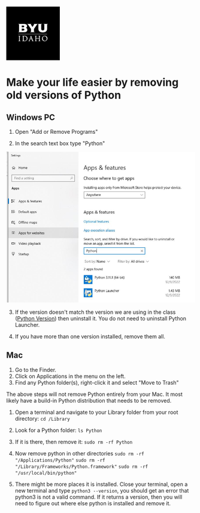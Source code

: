 ![](../banner.png)

# Make your life easier by removing old versions of Python

## Windows PC
1. Open "Add or Remove Programs"

2. In the search text box type "Python"

![](python-search.jpg)

3. If the version doesn't match the version we are using in the class ([Python Version](python-version.md)) then uninstall it. You do not need to uninstall Python Launcher.

4. If you have more than one version installed, remove them all.

## Mac
1. Go to the Finder.
2. Click on Applications in the menu on the left.
3. Find any Python folder(s), right-click it and select "Move to Trash"

The above steps will not remove Python entirely from your Mac. It most likely have a build-in Python distribution that needs to be removed.

1. Open a terminal and navigate to your Library folder from your root directory: 
```cd /Library```

2. Look for a Python folder:
```ls Python```

3. If it is there, then remove it:
```sudo rm -rf Python```

4. Now remove python in other directories
```sudo rm -rf "/Applications/Python"```
```sudo rm -rf "/Library/Frameworks/Python.framework"```
```sudo rm -rf "/usr/local/bin/python"```

5. There might be more places it is installed. Close your terminal, open a new terminal and type ```python3 --version```, you should get an error that python3 is not a valid command. If it returns a version, then you will need to figure out where else python is installed and remove it.


